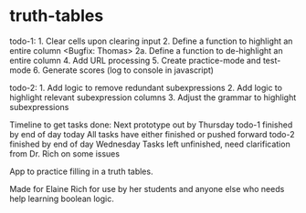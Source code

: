 truth-tables
============

todo-1:
      1. Clear cells upon clearing input <Thomas> <Finished>
      2. Define a function to highlight an entire column <Tyler> <Bugfix: Thomas> <Finished>
        2a. Define a function to de-highlight an entire column <Thomas> <Finished>
      4. Add URL processing <Thomas> <Finished>
      5. Create practice-mode and test-mode <Thomas> <Finished>
      6. Generate scores (log to console in javascript) <Thomas> <Finished>

todo-2:
    1. Add logic to remove redundant subexpressions <Thomas> <Finished>
    2. Add logic to highlight relevant subexpression columns <Thomas>
    3. Adjust the grammar to highlight subexpressions <Untaken>

Timeline to get tasks done:
    Next prototype out by Thursday
    todo-1 finished by end of day today
        All tasks have either finished or pushed forward
    todo-2 finished by end of day Wednesday
        Tasks left unfinished, need clarification from Dr. Rich on some issues


App to practice filling in a truth tables.

Made for Elaine Rich for use by her students and anyone else who needs help learning boolean logic.
